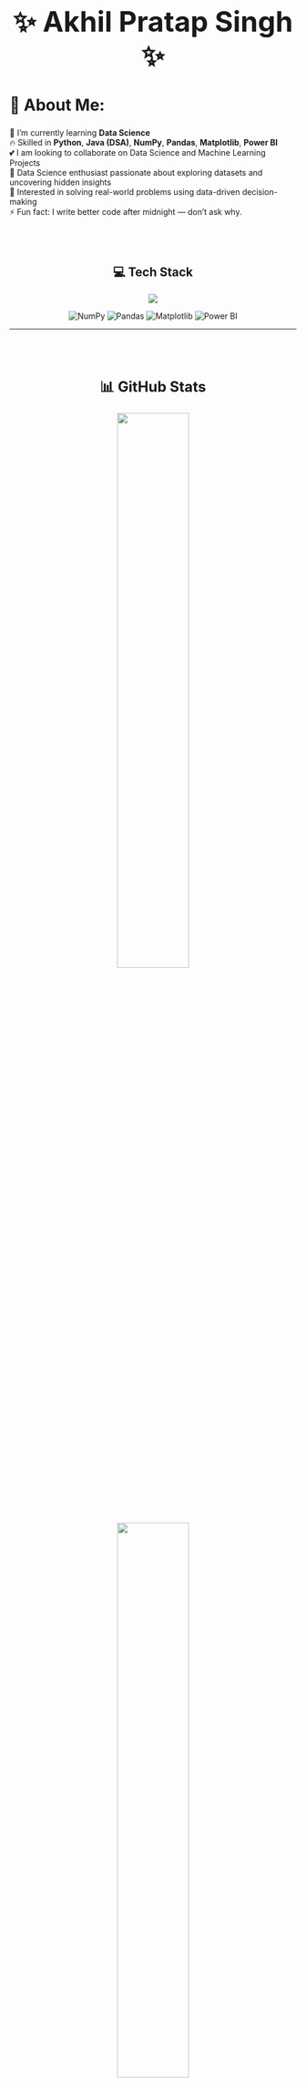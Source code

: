 <div align="center">
  <h1 style="font-size: 3.5em;">✨ Akhil Pratap Singh ✨</h1>
</div>

<h2 style="font-size: 2.0em;">💫 About Me:</h2>

<p style="font-size: 1.0em;">
🔭 I’m currently learning <strong>Data Science</strong><br>
🔥 Skilled in <strong>Python</strong>, <strong>Java (DSA)</strong>, <strong>NumPy</strong>, <strong>Pandas</strong>, <strong>Matplotlib</strong>, <strong>Power BI</strong><br>
💕 I am looking to collaborate on Data Science and Machine Learning Projects<br>
🚀 Data Science enthusiast passionate about exploring datasets and uncovering hidden insights<br>
🌱 Interested in solving real-world problems using data-driven decision-making<br>
⚡ Fun fact: I write better code after midnight — don’t ask why.
</p>
<br>
<br>

<div align="center">

  <h2>💻 Tech Stack</h2>

  <!-- skillicons.dev icons -->
  <p>
    <img src="https://skillicons.dev/icons?i=python,java,c,react,nodejs,javascript,mysql,mongodb,sklearn,oracle,github,vscode,jupyter" />
  </p>

  <!-- shields.io for unavailable icons -->
  <p>
    <img src="https://img.shields.io/badge/numpy-%23013243.svg?style=for-the-badge&logo=numpy&logoColor=white" alt="NumPy" />
    <img src="https://img.shields.io/badge/pandas-%23150458.svg?style=for-the-badge&logo=pandas&logoColor=white" alt="Pandas" />
    <img src="https://img.shields.io/badge/Matplotlib-%23ffffff.svg?style=for-the-badge&logo=Matplotlib&logoColor=black" alt="Matplotlib" />
    <img src="https://img.shields.io/badge/power_bi-F2C811?style=for-the-badge&logo=powerbi&logoColor=black" alt="Power BI" />
  </p>

</div>


---
<br>
<br>
<div align="center">
  <h2 style="font-size: 1.8em;">📊 GitHub Stats</h2>
</div>

<div align="center">

  <img src="https://github-readme-stats.vercel.app/api?username=akhil-singh28&show_icons=true&theme=tokyonight&hide_border=true&bg_color=0D1117&title_color=58A6FF&text_color=C3D1E5&icon_color=79C0FF" width="50%" />  

  <img src="https://streak-stats.demolab.com?user=akhil-singh28&theme=tokyonight&hide_border=true&background=0D1117&ring=58A6FF&fire=79C0FF&currStreakLabel=79C0FF&sideNums=58A6FF&dates=8B949E&sideLabels=79C0FF" width="50%" />  

  <br><br>

  <img src="https://github-readme-stats.vercel.app/api/top-langs/?username=akhil-singh28&layout=donut&theme=tokyonight&hide_border=true&bg_color=0D1117&title_color=58A6FF&text_color=79C0FF&langs_count=8" width="50%"/>  

</div>  

---
